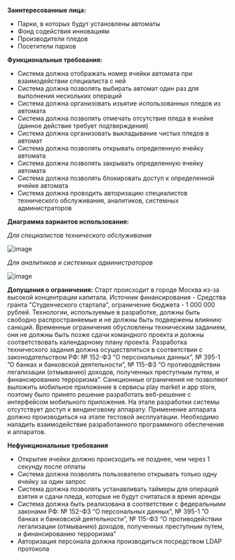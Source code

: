**Заинтересованные лица:**
  * Парки, в которых будут установлены автоматы
  * Фонд содействия инновациям
  * Производители пледов
  * Посетители парков

**Функциональные требования:**
  * Система должна отображать номер ячейки автомата при взаимодействии специалиста с ней
  * Система должна позволять выбирать автомат один раз для выполнения нескольких операций
  * Система должна организовать изъятие использованных пледов из автомата
  * Система должна позволять отмечать отсутствие пледа в ячейке (данное действие требует подтверждения)
  * Система должна организовать выкладывание чистых пледов в автомат
  * Система должна позволять открывать определенную ячейку автомата
  * Система должна позволять закрывать определенную ячейку автомата
  * Система должна позволять блокировать доступ к определенной ячейке автомата
  * Система должна проводить авторизацию специалистов технического обслуживания, аналитиков, системных администраторов

**Диаграмма вариантов использования:**

_Для специалистов технического обслуживания_

![image](https://github.com/Justalegend1/SoftwareArchitecture/assets/74319066/29fa510f-d17f-48f4-ae40-b205b76b950f)

_Для аналитиков и системных администраторов_

![image](https://github.com/Justalegend1/SoftwareArchitecture/assets/74319066/8dd49888-972f-4764-b6c4-2cac943c5948)

**Допущения о ограничения:**
Старт происходит в городе Москва из-за высокой концентрации капитала. 
Источник финансирования - Средства гранта "Студенческого стартапа", ограничение бюджета - 1 000 000 рублей. Технологии, используемые в разработке, должны быть свободно распространяемые и не должны быть подвержены влиянию санкций. Временные ограничения обусловлены техническим заданием, они не должны быть позже сдачи командного проекта и должны соответствовать календарному плану проекта. 
Разработка технического задания должна осуществляться в соответствии с законодательством РФ: № 152-ФЗ “О персональных данных”, № 395-1 ”О банках и банковской деятельности”, № 115-ФЗ “О противодействии легализации (отмыванию) доходов, полученных преступным путем, и финансированию терроризма”. 
Санкционные ограничения не позволяют выложить мобильное приложение в сервисы play market и app store, поэтому было принято решение разработать веб-решение с интерфейсом мобильного приложения. 
На этапе разработки системы отсутствует доступ к вендинговому аппарату. Применение аппарата должно производиться на этапе тестовой эксплуатации. 
Необходимо наладить взаимодействие разработанного программного обеспечения и аппаратов.

**Нефункциональные требования**
  * Открытие ячейки должно происходить не позднее, чем через 1 секунду после оплаты
  * Система должна позволять пользователю открывать только одну ячейку за один запрос
  * Система должна позволять устанавливать таймеры для операций взятия и сдачи пледа, которые не будут считаться в время аренды
  * Система должна быть реализована в соответствии с федеральными законами РФ: № 152-ФЗ “О персональных данных”, № 395-1 ”О банках и банковской деятельности”, № 115-ФЗ “О противодействии легализации (отмыванию) доходов, полученных преступным путем, и финансированию терроризма”
  * Авторизация персонала должна производиться посредством LDAP протокола
